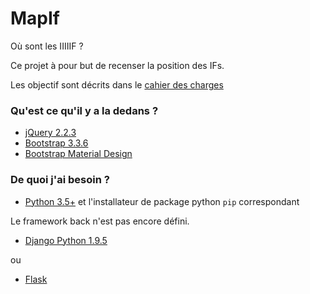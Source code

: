 # MapIf
Où sont les IIIIIF ?

Ce projet à pour but de recenser la position des IFs.

Les objectif sont décrits dans le [cahier des charges](doc/cdc.md)

### Qu'est ce qu'il y a la dedans ?
 * [jQuery 2.2.3](http://jquery.com/)
 * [Bootstrap 3.3.6](http://getbootstrap.com/)
 * [Bootstrap Material Design](http://fezvrasta.github.io/bootstrap-material-design/)

### De quoi j'ai besoin ?
 * [Python 3.5+](https://www.python.org/downloads/) et l'installateur de package python `pip` correspondant

 Le framework back n'est pas encore défini.

 * [Django Python 1.9.5](https://www.djangoproject.com/)

 ou
 * [Flask](http://flask.pocoo.org/)
